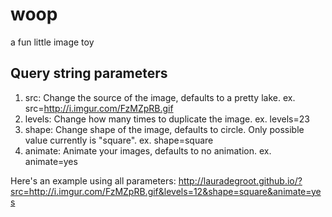 woop
====
a fun little image toy

Query string parameters
-----------------------

1. src: Change the source of the image, defaults to a pretty lake. 
	ex. src=http://i.imgur.com/FzMZpRB.gif
2. levels:  Change how many times to duplicate the image. 
	ex. levels=23
3. shape: Change shape of the image, defaults to circle. Only possible value currently is "square".
	ex. shape=square
4. animate: Animate your images, defaults to no animation.
	ex. animate=yes

Here's an example using all parameters: http://lauradegroot.github.io/?src=http://i.imgur.com/FzMZpRB.gif&levels=12&shape=square&animate=yes

